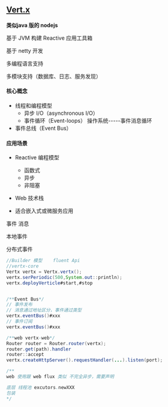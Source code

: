 ## [Vert.x](http://vertx.io/docs/)

**类似java 版的 nodejs**

基于 JVM 构建 Reactive 应用工具箱

基于 netty 开发

多编程语言支持

多模块支持（数据库、日志、服务发现）

#### 核心概念

* 线程和编程模型
  - 异步 I/O（asynchronous I/O）
  - 事件循环（Event-loops）
    操作系统-----事件消息循环
* 事件总线（Event Bus）

#### 应用场景

* Reactive 编程模型
  - 函数式
  - 异步
  - 非阻塞

* Web 技术栈
* 适合嵌入式或微服务应用









事件   消息

本地事件

分布式事件



```java
//Builder 模型    fluent Api
//vertx-core
Vertx vertx = Vertx.vertx();
vertx.serPeriodic(500,System.out::println);
vertx.deployVerticle#start,#stop


/**Event Bus*/
// 事件发布
// 消息通过地址区分，事件通过类型
vertx.eventBus()#xxx
// 事件订阅
vertx.eventBus()#xxx

/**web vertx-web*/
Router router = Router.router(vertx);
router.get(path).handler
router::accept
vertx.createHttpServer().requestHandler(...).listen(port);

/** 
web 使用跟 web flux 类似 不完全异步，需要声明

底层 线程池 excutors.newXXX
包装 
*/
```